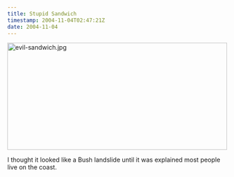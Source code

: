 ```yaml
---
title: Stupid Sandwich
timestamp: 2004-11-04T02:47:21Z
date: 2004-11-04
---
```


<img alt="evil-sandwich.jpg" src="http://blog.whatfettle.com/archives/evil-sandwich.jpg" width="500" height="245" border="0" />

I thought it looked like a Bush landslide until it was explained most people live on the coast.